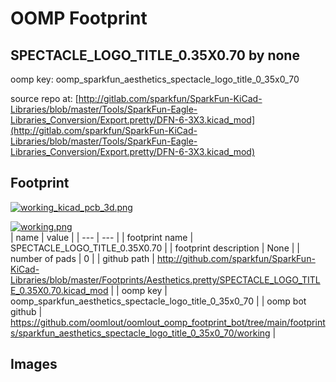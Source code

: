 # OOMP Footprint  
## SPECTACLE_LOGO_TITLE_0.35X0.70  by none  
  
oomp key: oomp_sparkfun_aesthetics_spectacle_logo_title_0_35x0_70  
  
source repo at: [http://gitlab.com/sparkfun/SparkFun-KiCad-Libraries/blob/master/Tools/SparkFun-Eagle-Libraries_Conversion/Export.pretty/DFN-6-3X3.kicad_mod](http://gitlab.com/sparkfun/SparkFun-KiCad-Libraries/blob/master/Tools/SparkFun-Eagle-Libraries_Conversion/Export.pretty/DFN-6-3X3.kicad_mod)  
## Footprint  
  
[![working_kicad_pcb_3d.png](working_kicad_pcb_3d_600.png)](working_kicad_pcb_3d.png)  
  
[![working.png](working_600.png)](working.png)  
| name | value | 
| --- | --- | 
| footprint name | SPECTACLE_LOGO_TITLE_0.35X0.70 | 
| footprint description | None | 
| number of pads | 0 | 
| github path | http://github.com/sparkfun/SparkFun-KiCad-Libraries/blob/master/Footprints/Aesthetics.pretty/SPECTACLE_LOGO_TITLE_0.35X0.70.kicad_mod | 
| oomp key | oomp_sparkfun_aesthetics_spectacle_logo_title_0_35x0_70 | 
| oomp bot github | https://github.com/oomlout/oomlout_oomp_footprint_bot/tree/main/footprints/sparkfun_aesthetics_spectacle_logo_title_0_35x0_70/working | 
## Images  
